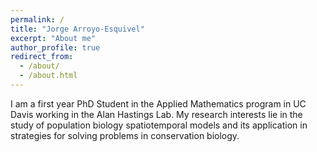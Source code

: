 ```yaml
---
permalink: /
title: "Jorge Arroyo-Esquivel"
excerpt: "About me"
author_profile: true
redirect_from: 
  - /about/
  - /about.html
---
```


I am a first year PhD Student in the Applied Mathematics program in UC Davis working in the Alan Hastings Lab. 
My research interests lie in the study of population biology spatiotemporal models and its application in strategies for solving problems in conservation biology.